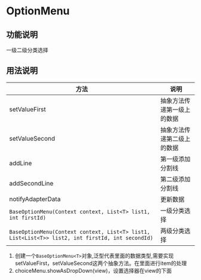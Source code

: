 # OptionMenu

## 功能说明
一级二级分类选择


## 用法说明

方法|说明
---|---
setValueFirst|抽象方法传递第一级上的数据
setValueSecond|抽象方法传递第二级上的数据
addLine|第一级添加分割线
addSecondLine|第二级添加分割线
notifyAdapterData|更新数据
`BaseOptionMenu(Context context, List<T> list1,  int firstId)`|一级分类选择
`BaseOptionMenu(Context context, List<T> list1, List<List<T>> list2, int firstId, int secondId)`|两级分类选择

1. 创建一个`BaseOptionMenu<T>`对象,泛型代表里面的数据类型,需要实现setValueFirst，setValueSecond这两个抽象方法。在里面进行item的处理
2. choiceMenu.showAsDropDown(view)，设置选择器在view的下面
